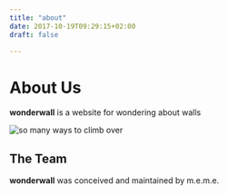 ```yaml
---
title: "about"
date: 2017-10-19T09:29:15+02:00
draft: false

---
```


# About Us

**wonderwall** is a website for wondering about walls

![so many ways to climb over](https://pixabay.com/en/stones-wall-heart-grey-background-608374/ "walls with heart")

## The Team

**wonderwall** was conceived and maintained by m.e.m.e.
